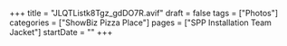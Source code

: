 +++
title = "JLQTListk8Tgz_gdDO7R.avif"
draft = false
tags = ["Photos"]
categories = ["ShowBiz Pizza Place"]
pages = ["SPP Installation Team Jacket"]
startDate = ""
+++
